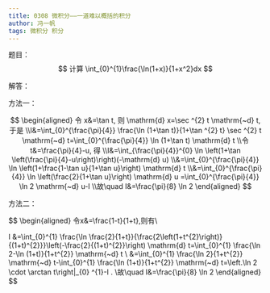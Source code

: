 ```yaml
---
title: 0308 微积分——一道难以概括的积分
author: 冯一帆
tags: 微积分 积分
---
```




题目：
$$
计算 \int_{0}^{1}\frac{\ln(1+x)}{1+x^2}dx
$$
<!--more-->



解答：

方法一：


$$
\begin{aligned}
令 x&=\tan t, 则 \mathrm{d} x=\sec ^{2} t \mathrm{~d} t,
于是
\\I&=\int_{0}^{\frac{\pi}{4}} \frac{\ln (1+\tan t)}{1+\tan ^{2} t} \sec ^{2} t \mathrm{~d} t=\int_{0}^{\frac{\pi}{4}} \ln (1+\tan t) \mathrm{d} t
\\令 t&=\frac{\pi}{4}-u, 得
\\I&=\int_{\frac{\pi}{4}}^{0} \ln \left(1+\tan \left(\frac{\pi}{4}-u\right)\right)(-\mathrm{d} u)
\\&=\int_{0}^{\frac{\pi}{4}} \ln \left(1+\frac{1-\tan u}{1+\tan u}\right) \mathrm{d} t
\\&=\int_{0}^{\frac{\pi}{4}} \ln \left(\frac{2}{1+\tan u}\right) \mathrm{d} u
=\int_{0}^{\frac{\pi}{4}} \ln 2 \mathrm{~d} u-I
\\故\quad I&=\frac{\pi}{8} \ln 2
\end{aligned}
$$


方法二：


$$
\begin{aligned}
令x&=\frac{1-t}{1+t},则有\\

I &=\int_{0}^{1} \frac{\ln \frac{2}{1+t}}{\frac{2\left(1+t^{2}\right)}{(1+t)^{2}}}\left(-\frac{2}{(1+t)^{2}}\right) \mathrm{d} t=\int_{0}^{1} \frac{\ln 2-\ln (1+t)}{1+t^{2}} \mathrm{~d} t \\
&=\int_{0}^{1} \frac{\ln 2}{1+t^{2}} \mathrm{~d} t-\int_{0}^{1} \frac{\ln (1+t)}{1+t^{2}} \mathrm{~d} t=\left.\ln 2 \cdot \arctan t\right|_{0} ^{1}-I .
\\故\quad I&=\frac{\pi}{8} \ln 2
\end{aligned}
$$
